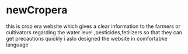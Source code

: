 # newCropera
this is crop era website which gives a clear information to the farmers or cultivators regarding the water level ,pesticides,fetilizers so that they can get precautions quickly i aslo designed the website in comfortabke language